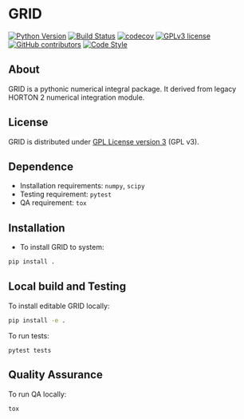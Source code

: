 # GRID
[![Python Version](https://img.shields.io/badge/python-3.6%2B-blue.svg)](https://docs.python.org/3/whatsnew/3.6.html)
[![Build Status](https://travis-ci.org/theochem/grid.svg?branch=master)](https://travis-ci.org/theochem/grid)
[![codecov](https://codecov.io/gh/theochem/grid/branch/master/graph/badge.svg)](https://codecov.io/gh/theochem/grid)
[![GPLv3 license](https://img.shields.io/badge/License-GPLv3-blue.svg)](https://github.com/theochem/grid/blob/master/LICENSE)
[![GitHub contributors](https://img.shields.io/github/contributors/theochem/grid.svg)](https://github.com/theochem/grid/graphs/contributors)
[![Code Style](https://img.shields.io/badge/code%20style-black-black.svg)](https://black.readthedocs.io/en/stable/)

## About
GRID is a pythonic numerical integral package. It derived from legacy HORTON 2 numerical integration module.

## License
GRID is distributed under [GPL License version 3](https://github.com/theochem/grid/blob/master/LICENSE) (GPL v3).

## Dependence
* Installation requirements: `numpy`, `scipy`
* Testing requirement: `pytest`
* QA requirement: `tox`

## Installation
* To install GRID to system:
```bash
pip install .
```

## Local build and Testing
To install editable GRID locally:
```bash
pip install -e .
```
To run tests:
```
pytest tests
```

## Quality Assurance
To run QA locally:
```bash
tox
```

